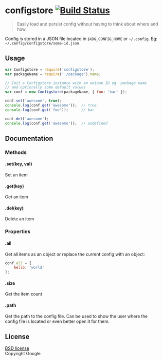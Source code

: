 # configstore [![Build Status](https://secure.travis-ci.org/yeoman/configstore.svg?branch=master)](http://travis-ci.org/yeoman/configstore)

> Easily load and persist config without having to think about where and how.

Config is stored in a JSON file located in `$XDG_CONFIG_HOME` or `~/.config`. Eg: `~/.config/configstore/some-id.json`


## Usage

```js
var Configstore = require('configstore');
var packageName = require('./package').name;

// Init a Configstore instance with an unique ID eg. package name
// and optionally some default values
var conf = new Configstore(packageName, { foo: 'bar' });

conf.set('awesome', true);
console.log(conf.get('awesome'));  // true
console.log(conf.get('foo'));      // bar

conf.del('awesome');
console.log(conf.get('awesome'));  // undefined
```


## Documentation

### Methods

#### .set(key, val)

Set an item

#### .get(key)

Get an item

#### .del(key)

Delete an item

### Properties

#### .all

Get all items as an object or replace the current config with an object:

```js
conf.all = {
	hello: 'world'
};
```

#### .size

Get the item count

#### .path

Get the path to the config file. Can be used to show the user where the config file is located or even better open it for them.


## License

[BSD license](http://opensource.org/licenses/bsd-license.php)  
Copyright Google
